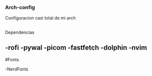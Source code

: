 ### Arch-config
Configuracion casi total de mi arch
##
Dependencias

-rofi
-pywal
-picom
-fastfetch
-dolphin
-nvim
-

#Fonts

-NerdFonts
